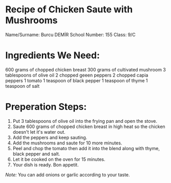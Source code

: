 # Recipe of Chicken Saute with Mushrooms
 Name/Surname: Burcu DEMİR
 School Number: 155
 Class: 9/C

# Ingredients We Need:
 600 grams of chopped chicken breast
 300 grams of cultivated mushroom
 3 tablespoons of olive oil
 2 chopped geeen peppers
 2 chopped capia peppers
 1 tomato
 1 teaspoon of black pepper
 1 teaspoon of thyme
 1 teaspoon of salt

# Preperation Steps:
 1. Put 3 tablespoons of olive oil into the frying pan and open the stove.
 2. Saute 600 grams of chopped chicken breast in high heat so the chicken doesn't let it's water out.
 3. Add the peppers and keep sauting.
 4. Add the mushrooms and saute for 10 more minutes.
 5. Peel and chop the tomato then add it into the blend along with thyme, black pepper and salt.
 6. Let it be cooked on the oven for 15 minutes.
 7. Your dish is ready. Bon appetit.

 *Note:* You can add onions or garlic according to your taste.

 
 
